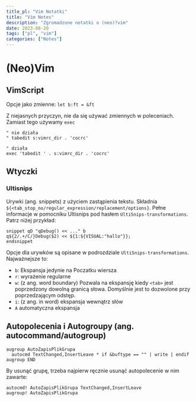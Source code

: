 ```yaml
---
title_pl: "Vim Notatki"
title: "Vim Notes"
description: "Zgromadzone notatki o (neo)?vim"
date: 2023-08-20
tags: ["pl", "vim"]
categories: ["Notes"]
---
```


# (Neo)Vim

## VimScript

Opcje jako zmienne: `let b:ft = &ft`

Z niejasnych przyczyn, nie da się  używać zmiennych w poleceniach. Zamiast tego używamy `exec`

```vim
" nie działa
" tabedit s:vimrc_dir . 'cocrc'

" działa
exec 'tabedit ' . s:vimrc_dir . 'cocrc'
```


## Wtyczki

### Ultisnips

Urywki (ang. snippets) z użyciem zastąpienia tekstu. Składnia `${<tab_stop_no/regular_expression/replacement/options}`. Pełne informacje w pomocniku Ultisnips pod hasłem `UltiSnips-transformations`. Patrz niżej przykład:

```
snippet qD "qDebug() << ..." b
q${2/.+/C/}Debug($2) << ${1:${VISUAL:"hallo"}};
endsnippet
```

Opcje dla urywków są opisane w podrozdziale `UltiSnips-transformations`. Najważnejsze to:

- `b`: Ekspansja jedynie na Poczatku wiersza
- `r`: wyrażenie regularne
- `w`: (z ang. word boundary) Pozwala na ekspansję kiedy `<tab>` jest poprzedzony dowolną granicą słowa. Domyślnie jest to dozwolone przy poprzedzającym odstęp.
- `i`: (z ang. in word) ekspansja wewnątrz słów
- `A` automatyczna ekspansja

## Autopolecenia i Autogroupy (ang. autocommand/autogroup)

```
augroup AutoZapisPlikGrupa
  autocmd TextChanged,InsertLeave * if &buftype == "" | write | endif
augroup END
```
By usunąć grupę, trzeba najpierw ręcznie usunąć autopolecenie w nim zawarte:

```
autocmd! AutoZapisPlikGrupa TextChanged,InsertLeave
augroup! AutoZapisPlikGrupa
```
